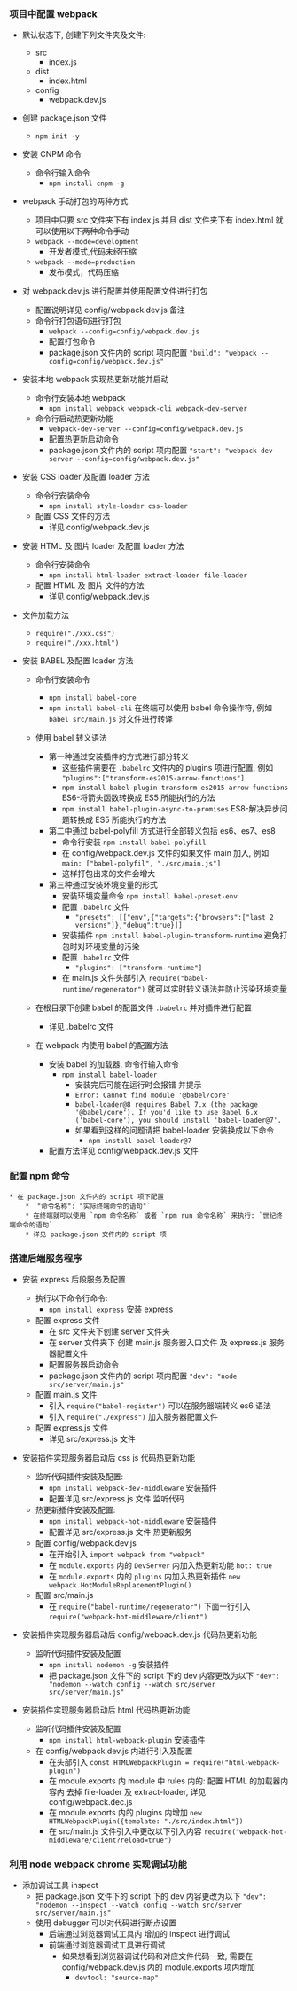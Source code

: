 ### 项目中配置 webpack 

* 默认状态下, 创建下列文件夹及文件:
    * src
        * index.js
    * dist
        * index.html
    * config
        * webpack.dev.js

* 创建 package.json 文件
    * `npm init -y`

* 安装 CNPM 命令
    * 命令行输入命令
        * `npm install cnpm -g`

* webpack 手动打包的两种方式
    * 项目中只要 src 文件夹下有 index.js 并且 dist 文件夹下有 index.html 就可以使用以下两种命令手动
    * `webpack --mode=development`
        * 开发者模式,代码未经压缩
    * `webpack --mode=production`
        * 发布模式，代码压缩

* 对 webpack.dev.js 进行配置并使用配置文件进行打包
    * 配置说明详见 config/webpack.dev.js 备注
    * 命令行打包语句进行打包
        * `webpack --config=config/webpack.dev.js`
        * 配置打包命令 
        * package.json 文件内的 script 项内配置 `"build": "webpack --config=config/webpack.dev.js"`

* 安装本地 webpack 实现热更新功能并启动
    * 命令行安装本地 webpack
        * `npm install webpack webpack-cli webpack-dev-server`
    * 命令行启动热更新功能
        * `webpack-dev-server --config=config/webpack.dev.js`
        * 配置热更新启动命令 
        * package.json 文件内的 script 项内配置 `"start": "webpack-dev-server --config=config/webpack.dev.js"`

* 安装 CSS loader 及配置 loader 方法
    * 命令行安装命令
        * `npm install style-loader css-loader`
    * 配置 CSS 文件的方法
        * 详见 config/webpack.dev.js

* 安装 HTML 及 图片 loader 及配置 loader 方法
    * 命令行安装命令
        * `npm install html-loader extract-loader file-loader`
    * 配置 HTML 及 图片 文件的方法
        * 详见 config/webpack.dev.js

* 文件加载方法
    * `require("./xxx.css")`
    * `require("./xxx.html")`

* 安装 BABEL 及配置 loader 方法
    * 命令行安装命令
        * `npm install babel-core`
        * `npm install babel-cli` 在终端可以使用 babel 命令操作符, 例如 `babel src/main.js` 对文件进行转译
    * 使用 babel 转义语法
        * 第一种通过安装插件的方式进行部分转义
            * 这些插件需要在 `.babelrc` 文件内的 plugins 项进行配置, 例如 `"plugins":["transform-es2015-arrow-functions"]`
            * `npm install babel-plugin-transform-es2015-arrow-functions` ES6-将箭头函数转换成 ES5 所能执行的方法
            * `npm install babel-plugin-async-to-promises` ES8-解决异步问题转换成 ES5 所能执行的方法
        * 第二中通过 babel-polyfill 方式进行全部转义包括 es6、es7、es8
            * 命令行安装 `npm install babel-polyfill`
            * 在 config/webpack.dev.js 文件的如果文件 main 加入, 例如 `main: ["babel-polyfil", "./src/main.js"]`
            * 这样打包出来的文件会增大
        * 第三种通过安装环境变量的形式
            * 安装环境变量命令 `npm install babel-preset-env`
            * 配置 `.babelrc` 文件
                * `"presets": [["env",{"targets":{"browsers":["last 2 versions"]},"debug":true}]]`
            * 安装插件 `npm install babel-plugin-transform-runtime` 避免打包时对环境变量的污染
            * 配置 `.babelrc` 文件
                * `"plugins": ["transform-runtime"]`
            * 在 main.js 文件头部引入 `require("babel-runtime/regenerator")` 就可以实时转义语法并防止污染环境变量
                
    * 在根目录下创建 babel 的配置文件 `.babelrc` 并对插件进行配置
        * 详见 .babelrc 文件
    * 在 webpack 内使用 babel 的配置方法
        * 安装 babel 的加载器, 命令行输入命令
            * `npm install babel-loader`
                * 安装完后可能在运行时会报错 并提示 
                * `Error: Cannot find module '@babel/core'`
                * `babel-loader@8 requires Babel 7.x (the package '@babel/core'). If you'd like to use Babel 6.x ('babel-core'), you should install 'babel-loader@7'.`
                * 如果看到这样的问题请把 babel-loader 安装换成以下命令
                    * `npm install babel-loader@7`
        * 配置方法详见 config/webpack.dev.js 文件

### 配置 npm 命令
    * 在 package.json 文件内的 script 项下配置
        * `"命令名称": "实际终端命令的语句"`
        * 在终端就可以使用 `npm 命令名称` 或者 `npm run 命令名称` 来执行: `世纪终端命令的语句`
        * 详见 package.json 文件内的 script 项
    
### 搭建后端服务程序

* 安装 express 后段服务及配置
    * 执行以下命令行命令:
        * `npm install express` 安装 express
    * 配置 express 文件
        * 在 src 文件夹下创建 server 文件夹
        * 在 server 文件夹下 创建 main.js 服务器入口文件 及 express.js 服务器配置文件
        * 配置服务器启动命令
        * package.json 文件内的 script 项内配置 `"dev": "node src/server/main.js"`
    * 配置 main.js 文件
        * 引入 `require("babel-register")` 可以在服务器端转义 es6 语法
        * 引入 `require("./express")` 加入服务器配置文件
    * 配置 express.js 文件
        * 详见 src/express.js 文件

* 安装插件实现服务器启动后 css js 代码热更新功能
    * 监听代码插件安装及配置: 
        * `npm install webpack-dev-middleware` 安装插件
        * 配置详见 src/express.js 文件 监听代码
    * 热更新插件安装及配置:
        * `npm install webpack-hot-middleware` 安装插件
        * 配置详见 src/express.js 文件 热更新服务
    * 配置 config/webpack.dev.js
        * 在开始引入 `import webpack from "webpack"`
        * 在 `module.exports` 内的 `DevServer` 内加入热更新功能 `hot: true`
        * 在 `module.exports` 内的 `plugins` 内加入热更新插件 `new webpack.HotModuleReplacementPlugin()`
    * 配置 src/main.js 
        * 在 `require("babel-runtime/regenerator")` 下面一行引入 `require("webpack-hot-middleware/client")`

* 安装插件实现服务器启动后 config/webpack.dev.js 代码热更新功能
    * 监听代码插件安装及配置
        * `npm install nodemon -g` 安装插件
        * 把 package.json 文件下的 script 下的 dev 内容更改为以下 `"dev": "nodemon --watch config --watch src/server src/server/main.js"`

* 安装插件实现服务器启动后 html 代码热更新功能
    * 监听代码插件安装及配置
        * `npm install html-webpack-plugin` 安装插件
    * 在 config/webpack.dev.js 内进行引入及配置
        * 在头部引入 `const HTMLWebpackPlugin = require("html-webpack-plugin")`
        * 在 module.exports 内 module 中 rules 内的: 配置 HTML 的加载器内容内 去掉 file-loader 及 extract-loader, 详见 config/webpack.dec.js
        * 在 module.exports 内的 plugins 内增加 `new HTMLWebpackPlugin({template: "./src/index.html"})`
        * 在 src/main.js 文件引入中更改以下引入内容 `require("webpack-hot-middleware/client?reload=true")`

### 利用 node webpack chrome 实现调试功能
* 添加调试工具 inspect
    * 把 package.json 文件下的 script 下的 dev 内容更改为以下 `"dev": "nodemon --inspect --watch config --watch src/server src/server/main.js"`
    * 使用 debugger 可以对代码进行断点设置
        * 后端通过浏览器调试工具内 增加的 inspect 进行调试
        * 前端通过浏览器调试工具进行调试
            * 如果想看到浏览器调试代码和对应文件代码一致, 需要在 config/webpack.dev.js 内的 module.exports 项内增加
                * `devtool: "source-map"`